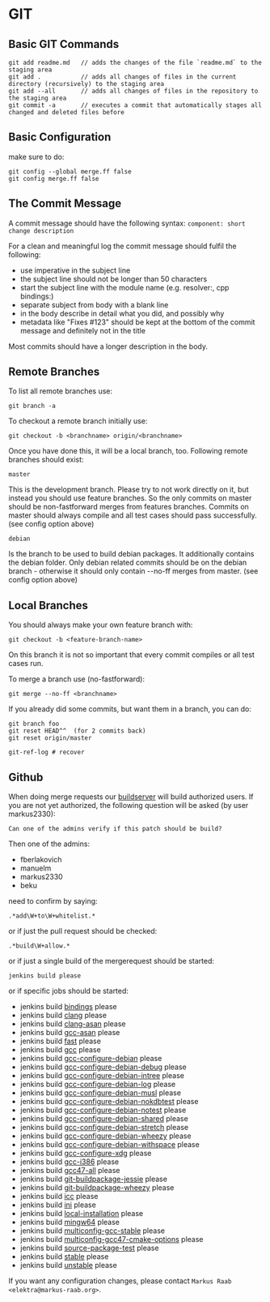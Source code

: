 # GIT

## Basic GIT Commands

	git add readme.md   // adds the changes of the file `readme.md` to the staging area
	git add .           // adds all changes of files in the current directory (recursively) to the staging area
	git add --all       // adds all changes of files in the repository to the staging area
	git commit -a       // executes a commit that automatically stages all changed and deleted files before

## Basic Configuration

make sure to do:

	git config --global merge.ff false
	git config merge.ff false

## The Commit Message

A commit message should have the following syntax:
`component: short change description`

For a clean and meaningful log the commit
message should fulfil the following:

- use imperative in the subject line
- the subject line should not be longer than 50 characters
- start the subject line with the module name (e.g. resolver:, cpp bindings:)
- separate subject from body with a blank line
- in the body describe in detail what you did, and possibly why
- metadata like "Fixes #123" should be kept at the bottom of the commit message and definitely not in the title

Most commits should have a longer description in the body.

## Remote Branches

To list all remote branches use:

	git branch -a

To checkout a remote branch initially use:

	git checkout -b <branchname> origin/<branchname>

Once you have done this, it will be a local branch, too.
Following remote branches should exist:

	master

This is the development branch. Please try
to not work directly on it, but instead
you should use feature branches. So the
only commits on master should be non-fastforward
merges from features branches. Commits on
master should always compile and all test
cases should pass successfully.
(see config option above)

	debian

Is the branch to be used to build debian
packages. It additionally contains the
debian folder. Only debian related commits
should be on the debian branch - otherwise
it should only contain --no-ff merges from
master. (see config option above)

## Local Branches

You should always make your own feature branch with:

	git checkout -b <feature-branch-name>

On this branch it is not so important that every
commit compiles or all test cases run.

To merge a branch use (no-fastforward):

	git merge --no-ff <branchname>

If you already did some commits, but want them in a branch,
you can do:

	git branch foo
	git reset HEAD^^  (for 2 commits back)
	git reset origin/master

	git-ref-log # recover

## Github

When doing merge requests our [buildserver](http://build.libelektra.org:8080)
will build authorized users. If you are not yet authorized, the following
question will be asked (by user markus2330):

	Can one of the admins verify if this patch should be build?

Then one of the admins:

- fberlakovich
- manuelm
- markus2330
- beku

need to confirm by saying:

	.*add\W+to\W+whitelist.*

or if just the pull request should be checked:

	.*build\W+allow.*

or if just a single build of the mergerequest should be started:

	jenkins build please

or if specific jobs should be started:

* jenkins build [bindings](http://build.libelektra.org:8080/job/elektra-test-bindings/) please
* jenkins build [clang](http://build.libelektra.org:8080/job/elektra-clang/) please
* jenkins build [clang-asan](http://build.libelektra.org:8080/job/elektra-clang-asan/) please
* jenkins build [gcc-asan](http://build.libelektra.org:8080/job/elektra-gcc-asan/) please
* jenkins build [fast](http://build.libelektra.org:8080/job/elektra-mergerequests-fast/) please
* jenkins build [gcc](http://build.libelektra.org:8080/job/elektra-gcc/) please
* jenkins build [gcc-configure-debian](http://build.libelektra.org:8080/job/elektra-gcc-configure-debian/) please
* jenkins build [gcc-configure-debian-debug](http://build.libelektra.org:8080/job/elektra-gcc-configure-debian-debug) please
* jenkins build [gcc-configure-debian-intree](http://build.libelektra.org:8080/job/elektra-gcc-configure-debian-intree/) please
* jenkins build [gcc-configure-debian-log](http://build.libelektra.org:8080/job/elektra-gcc-configure-debian-log) please
* jenkins build [gcc-configure-debian-musl](http://build.libelektra.org:8080/job/elektra-gcc-configure-debian-musl/) please
* jenkins build [gcc-configure-debian-nokdbtest](http://build.libelektra.org:8080/job/elektra-gcc-configure-debian-nokdbtest/) please
* jenkins build [gcc-configure-debian-notest](http://build.libelektra.org:8080/job/elektra-gcc-configure-debian-notest/) please
* jenkins build [gcc-configure-debian-shared](http://build.libelektra.org:8080/job/elektra-gcc-configure-debian-shared/) please
* jenkins build [gcc-configure-debian-stretch](http://build.libelektra.org:8080/job/elektra-gcc-configure-debian-stretch/) please
* jenkins build [gcc-configure-debian-wheezy](http://build.libelektra.org:8080/job/elektra-gcc-configure-debian-wheezy/) please
* jenkins build [gcc-configure-debian-withspace](http://build.libelektra.org:8080/job/elektra-gcc-configure-debian-withspace/) please
* jenkins build [gcc-configure-xdg](http://build.libelektra.org:8080/job/elektra-gcc-configure-xdg/) please
* jenkins build [gcc-i386](http://build.libelektra.org:8080/job/elektra-gcc-i386/) please
* jenkins build [gcc47-all](http://build.libelektra.org:8080/job/elektra-gcc47-all/) please
* jenkins build [git-buildpackage-jessie](http://build.libelektra.org:8080/job/elektra-git-buildpackage-jessie/) please
* jenkins build [git-buildpackage-wheezy](http://build.libelektra.org:8080/job/elektra-git-buildpackage-wheezy/) please
* jenkins build [icc](http://build.libelektra.org:8080/job/elektra-icc/) please
* jenkins build [ini](http://build.libelektra.org:8080/job/elektra-ini-mergerequests/) please
* jenkins build [local-installation](http://build.libelektra.org:8080/job/elektra-local-installation/) please
* jenkins build [mingw64](http://build.libelektra.org:8080/job/elektra-gcc-configure-mingw-w64/) please
* jenkins build [multiconfig-gcc-stable](http://build.libelektra.org:8080/job/elektra-multiconfig-gcc-stable/) please
* jenkins build [multiconfig-gcc47-cmake-options](http://build.libelektra.org:8080/job/elektra-multiconfig-gcc47-cmake-options/) please
* jenkins build [source-package-test](http://build.libelektra.org:8080/job/elektra-source-package-test/) please
* jenkins build [stable](http://build.libelektra.org:8080/job/elektra-mergerequests-stable/) please
* jenkins build [unstable](http://build.libelektra.org:8080/job/elektra-mergerequests-unstable/) please

If you want any configuration changes, please contact
`Markus Raab <elektra@markus-raab.org>`.
